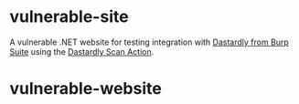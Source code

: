 # vulnerable-site

A vulnerable .NET website for testing integration with [Dastardly from Burp Suite](https://portswigger.net/burp/dastardly) using the [Dastardly Scan Action](https://github.com/marketplace/actions/dastardly-scan-action).
# vulnerable-website
